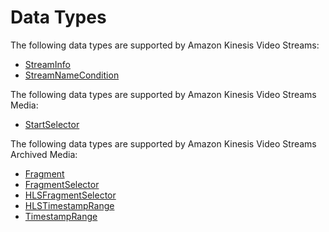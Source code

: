 # Data Types<a name="API_Types"></a>

The following data types are supported by Amazon Kinesis Video Streams:
+  [StreamInfo](API_StreamInfo.md) 
+  [StreamNameCondition](API_StreamNameCondition.md) 

The following data types are supported by Amazon Kinesis Video Streams Media:
+  [StartSelector](API_dataplane_StartSelector.md) 

The following data types are supported by Amazon Kinesis Video Streams Archived Media:
+  [Fragment](API_reader_Fragment.md) 
+  [FragmentSelector](API_reader_FragmentSelector.md) 
+  [HLSFragmentSelector](API_reader_HLSFragmentSelector.md) 
+  [HLSTimestampRange](API_reader_HLSTimestampRange.md) 
+  [TimestampRange](API_reader_TimestampRange.md) 